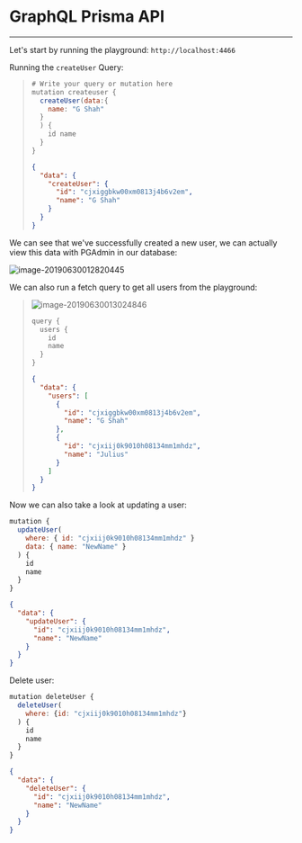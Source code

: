 # GraphQL Prisma API

---------------------------------

Let's start by running the playground: `http://localhost:4466`

Running the `createUser` Query:

> ```js
> # Write your query or mutation here
> mutation createuser {
>   createUser(data:{
>     name: "G Shah"
>   }
>   ) {
>     id name
>   }
> }
> ```
>
> ```json
> {
>   "data": {
>     "createUser": {
>       "id": "cjxiggbkw00xm0813j4b6v2em",
>       "name": "G Shah"
>     }
>   }
> }
> ```



We can see that we've successfully created a new user, we can actually view this data with PGAdmin in our database:

![image-20190630012820445](http://ww1.sinaimg.cn/large/006tNc79ly1g4j4azbp02j30ju08zdgp.jpg)

We can also run a fetch query to get all users from the playground:

> ![image-20190630013024846](http://ww2.sinaimg.cn/large/006tNc79ly1g4j4cxc8c3j30x7086my3.jpg)
>
> ```js
> query {
>   users {
>     id
>     name
>   }
> }
> ```
>
> ```json
> {
>   "data": {
>     "users": [
>       {
>         "id": "cjxiggbkw00xm0813j4b6v2em",
>         "name": "G Shah"
>       },
>       {
>         "id": "cjxiij0k9010h08134mm1mhdz",
>         "name": "Julius"
>       }
>     ]
>   }
> }
> ```



Now we can also take a look at updating a user:

```js
mutation {
  updateUser(
    where: { id: "cjxiij0k9010h08134mm1mhdz" }
    data: { name: "NewName" }
  ) {
    id
    name
  }
}
```

```json
{
  "data": {
    "updateUser": {
      "id": "cjxiij0k9010h08134mm1mhdz",
      "name": "NewName"
    }
  }
}
```





Delete user:

```js
mutation deleteUser {
  deleteUser(
    where: {id: "cjxiij0k9010h08134mm1mhdz"}
  ) {
    id
    name
  }
}
```

```json
{
  "data": {
    "deleteUser": {
      "id": "cjxiij0k9010h08134mm1mhdz",
      "name": "NewName"
    }
  }
}
```

